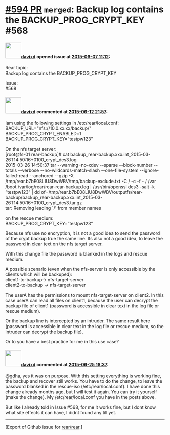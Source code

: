 [\#594 PR](https://github.com/rear/rear/pull/594) `merged`: Backup log contains the BACKUP\_PROG\_CRYPT\_KEY \#568
==================================================================================================================

#### <img src="https://avatars.githubusercontent.com/u/11666104?u=b2be3387355394ed91e4dfbefa27fb41584fc906&v=4" width="50">[davixd](https://github.com/davixd) opened issue at [2015-06-07 11:12](https://github.com/rear/rear/pull/594):

Rear topic:  
Backup log contains the BACKUP\_PROG\_CRYPT\_KEY

Issue:  
\#568

#### <img src="https://avatars.githubusercontent.com/u/11666104?u=b2be3387355394ed91e4dfbefa27fb41584fc906&v=4" width="50">[davixd](https://github.com/davixd) commented at [2015-06-12 21:57](https://github.com/rear/rear/pull/594#issuecomment-111628761):

Iam using the following settings in /etc/rear/local.conf:  
BACKUP\_URL="nfs://10.0.xx.xx/backup/"  
BACKUP\_PROG\_CRYPT\_ENABLED=1  
BACKUP\_PROG\_CRYPT\_KEY=”testpw123”

On the nfs target server:  
\[root@fs-01 rear-backup\]\# cat
backup\_rear-backup.xxx.int\_2015-03-26T14:50:16+0100\_crypt\_des3.log  
2015-03-26 14:50:37 tar --warning=no-xdev --sparse --block-number
--totals --verbose --no-wildcards-match-slash --one-file-system
--ignore-failed-read --anchored --gzip -X
/tmp/rear.b7bE08LIU8DwWBV/tmp/backup-exclude.txt -C / -c -f - / /var
/boot /var/log/rear/rear-rear-backup.log | /usr/bin/openssl des3 -salt
-k ”testpw123” | dd
of=/tmp/rear.b7bE08LIU8DwWBV/outputfs/rear-backup/backup\_rear-backup.xxx.int\_2015-03-26T14:50:16+0100\_crypt\_des3.tar.gz  
tar: Removing leading \`/' from member names

on the rescue medium:  
BACKUP\_PROG\_CRYPT\_KEY=”testpw123”

Because nfs use no encryption, it is not a good idea to send the
password of the crypt backup true the same line. Its also not a good
idea, to leave the password in clear text on the nfs target server.

With this change file the password is blanked in the logs and rescue
medium.

A possible scenario (even when the nfs-server is only accessible by the
clients which will be backuped):  
client1-to-backup-&gt; nfs-target-server  
client2-to-backup -&gt; nfs-target-server

The userA has the permissions to mount nfs-target-server on client2. In
this case userA can read all files on client1, because the user can
decrypt the backup file of client1 (password is accessible in clear text
in the log file or rescue medium).

Or the backup line is intercepted by an intruder. The same result here
(password is accessible in clear text in the log file or rescue medium,
so the intruder can decrypt the backup file).

Or to you have a best practice for me in this use case?

#### <img src="https://avatars.githubusercontent.com/u/11666104?u=b2be3387355394ed91e4dfbefa27fb41584fc906&v=4" width="50">[davixd](https://github.com/davixd) commented at [2015-06-25 16:37](https://github.com/rear/rear/pull/594#issuecomment-115317871):

@gdha, yes it was on purpose. With this setting everything is working
fine, the backup and recover still works. You have to do the change, to
leave the password blanked in the rescue-iso (/etc/rear/local.conf). I
have done this change already months ago, but I will test it again. You
can try it yourself (make the change). My /etc/rear/local.conf you have
in the posts above.

But like I already told in Issue \#568, for me it works fine, but I dont
know what site effects it can have, I didnt found any till yet.

------------------------------------------------------------------------

\[Export of Github issue for
[rear/rear](https://github.com/rear/rear).\]
